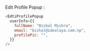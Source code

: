 Edit Profile Popup :

```js
<EdtiProfilePopup
  userInfo={{
    fullName: "Bishal Mishra",
    email: "bishal@idealaya.com.np",
    profilePic: "",
  }}
/>
```

